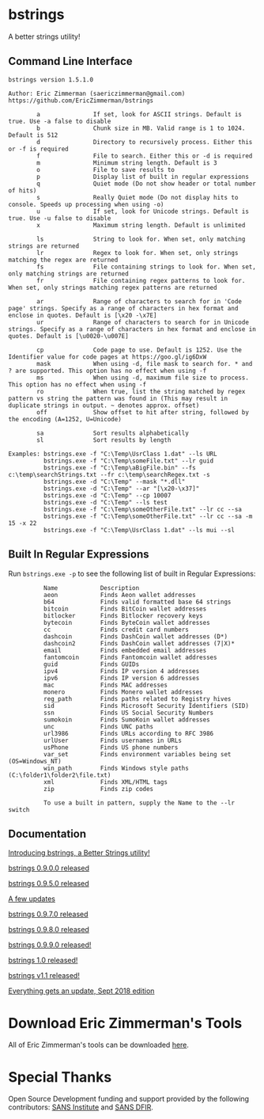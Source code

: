 # bstrings

A better strings utility!

## Command Line Interface

    bstrings version 1.5.1.0
    
    Author: Eric Zimmerman (saericzimmerman@gmail.com)
    https://github.com/EricZimmerman/bstrings
    
            a               If set, look for ASCII strings. Default is true. Use -a false to disable
            b               Chunk size in MB. Valid range is 1 to 1024. Default is 512
            d               Directory to recursively process. Either this or -f is required
            f               File to search. Either this or -d is required
            m               Minimum string length. Default is 3
            o               File to save results to
            p               Display list of built in regular expressions
            q               Quiet mode (Do not show header or total number of hits)
            s               Really Quiet mode (Do not display hits to console. Speeds up processing when using -o)
            u               If set, look for Unicode strings. Default is true. Use -u false to disable
            x               Maximum string length. Default is unlimited
    
            ls              String to look for. When set, only matching strings are returned
            lr              Regex to look for. When set, only strings matching the regex are returned
            fs              File containing strings to look for. When set, only matching strings are returned
            fr              File containing regex patterns to look for. When set, only strings matching regex patterns are returned
    
            ar              Range of characters to search for in 'Code page' strings. Specify as a range of characters in hex format and enclose in quotes. Default is [\x20 -\x7E]
            ur              Range of characters to search for in Unicode strings. Specify as a range of characters in hex format and enclose in quotes. Default is [\u0020-\u007E]
    
            cp              Code page to use. Default is 1252. Use the Identifier value for code pages at https://goo.gl/ig6DxW
            mask            When using -d, file mask to search for. * and ? are supported. This option has no effect when using -f
            ms              When using -d, maximum file size to process. This option has no effect when using -f
            ro              When true, list the string matched by regex pattern vs string the pattern was found in (This may result in duplicate strings in output. ~ denotes approx. offset)
            off             Show offset to hit after string, followed by the encoding (A=1252, U=Unicode)

            sa              Sort results alphabetically
            sl              Sort results by length

    Examples: bstrings.exe -f "C:\Temp\UsrClass 1.dat" --ls URL
              bstrings.exe -f "C:\Temp\someFile.txt" --lr guid
              bstrings.exe -f "C:\Temp\aBigFile.bin" --fs c:\temp\searchStrings.txt --fr c:\temp\searchRegex.txt -s
              bstrings.exe -d "C:\Temp" --mask "*.dll"
              bstrings.exe -d "C:\Temp" --ar "[\x20-\x37]"
              bstrings.exe -d "C:\Temp" --cp 10007
              bstrings.exe -d "C:\Temp" --ls test
              bstrings.exe -f "C:\Temp\someOtherFile.txt" --lr cc --sa
              bstrings.exe -f "C:\Temp\someOtherFile.txt" --lr cc --sa -m 15 -x 22
              bstrings.exe -f "C:\Temp\UsrClass 1.dat" --ls mui --sl

## Built In Regular Expressions

Run `bstrings.exe -p` to see the following list of built in Regular Expressions:

              Name            Description
              aeon            Finds Aeon wallet addresses
              b64             Finds valid formatted base 64 strings
              bitcoin         Finds BitCoin wallet addresses
              bitlocker       Finds Bitlocker recovery keys
              bytecoin        Finds ByteCoin wallet addresses
              cc              Finds credit card numbers
              dashcoin        Finds DashCoin wallet addresses (D*)
              dashcoin2       Finds DashCoin wallet addresses (7|X)*
              email           Finds embedded email addresses
              fantomcoin      Finds Fantomcoin wallet addresses
              guid            Finds GUIDs
              ipv4            Finds IP version 4 addresses
              ipv6            Finds IP version 6 addresses
              mac             Finds MAC addresses
              monero          Finds Monero wallet addresses
              reg_path        Finds paths related to Registry hives
              sid             Finds Microsoft Security Identifiers (SID)
              ssn             Finds US Social Security Numbers
              sumokoin        Finds SumoKoin wallet addresses
              unc             Finds UNC paths
              url3986         Finds URLs according to RFC 3986
              urlUser         Finds usernames in URLs
              usPhone         Finds US phone numbers
              var_set         Finds environment variables being set (OS=Windows_NT)
              win_path        Finds Windows style paths (C:\folder1\folder2\file.txt)
              xml             Finds XML/HTML tags
              zip             Finds zip codes
              
              To use a built in pattern, supply the Name to the --lr switch 

## Documentation

[Introducing bstrings, a Better Strings utility!](https://binaryforay.blogspot.com/2015/07/introducing-bstrings-better-strings.html)

[bstrings 0.9.0.0 released](https://binaryforay.blogspot.com/2015/07/bstrings-0900-released.html)

[bstrings 0.9.5.0 released](https://binaryforay.blogspot.com/2015/07/bstrings-0950-released.html)

[A few updates](https://binaryforay.blogspot.com/2015/08/a-few-updates.html)

[bstrings 0.9.7.0 released](https://binaryforay.blogspot.com/2015/11/bstrings-0970-released.html)

[bstrings 0.9.8.0 released](https://binaryforay.blogspot.com/2015/12/bstrings-0980-released.html)

[bstrings 0.9.9.0 released!](https://binaryforay.blogspot.com/2016/02/bstrings-0990-released.html)

[bstrings 1.0 released!](https://binaryforay.blogspot.com/2016/02/bstrings-10-released.html)

[bstrings v1.1 released!](https://binaryforay.blogspot.com/2016/04/bstrings-v11-released.html)

[Everything gets an update, Sept 2018 edition](https://binaryforay.blogspot.com/2018/09/everything-gets-update-sept-2018-edition.html?q=bstrings)

# Download Eric Zimmerman's Tools

All of Eric Zimmerman's tools can be downloaded [here](https://ericzimmerman.github.io/#!index.md). 
# Special Thanks

Open Source Development funding and support provided by the following contributors: [SANS Institute](http://sans.org/) and [SANS DFIR](http://dfir.sans.org/).
